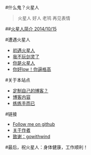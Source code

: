 #什么鬼？火星人
> 火星人 好人 老鸨 再见表情


##[火星人简介 2014/10/15](index.html?resume)


#遭遇火星人
+ [初遇火星人](index.html?meetinbs)
+ [我不玩剑灵了](index.html?noplaybs)
+ [你是火星人](index.html?martian)
+ [你好low！你逼格高](index.html?low)


#关于本站点
+ [定制自己的博客？](index.html?buildblog)
+ [博客内容](index.html?content)
+ [练练手而已](index.html?practice)


#链接

- [Follow me on github](https://github.com/cpping)
- [关于作者](index.html?about)
- [致谢：gowithwind](https://github.com/gowithwind/gowithwind.github.io)

#最后，祝火星人：身体健康，工作顺利！
